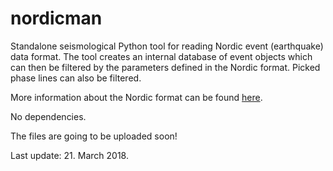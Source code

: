 # nordicman
Standalone seismological Python tool for reading Nordic event (earthquake) data format. The tool creates an internal database of event objects which can then be filtered by the parameters defined in the Nordic format. Picked phase lines can also be filtered.

More information about the Nordic format can be found [here](http://seis.geus.net/software/seisan/node234.html).

No dependencies.

The files are going to be uploaded soon!


Last update: 21. March 2018.
